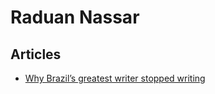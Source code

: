 # Raduan Nassar

## Articles

- [Why Brazil’s greatest writer stopped writing](https://www.newyorker.com/culture/persons-of-interest/why-brazils-greatest-writer-stopped-writing)
